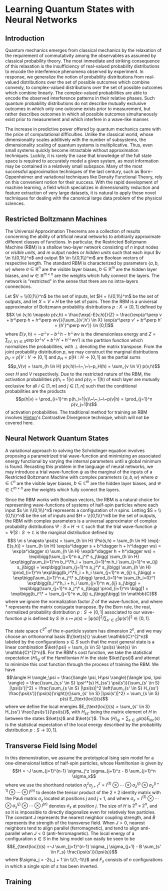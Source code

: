 # Learning Quantum States with Neural Networks

## Introduction

Quantum mechanics emerges from classical mechanics by the relaxation of the requirement of commutativity among the observables as assumed by classical probability theory. The most immediate and striking consequence of this relaxation is the insufficiency of real-valued probability distributions to encode the interference phenomena observed by experiment. In response, we generalize the notion of probability distributions from real-valued distributions over the set of possible outcomes which combine convexly, to complex-valued distributions over the set of possible outcomes which combine linearly. The complex-valued probabilities are able to encode the observed interference patterns in their relative phases. Such quantum probability distributions do not describe mutually exclusive outcomes in which only one outcome exists prior to measurement, but rather describes outcomes in which all possible outcomes simultaneously exist prior to measurement and which interfere in a wave-like manner.

The increase in predictive power offered by quantum mechanics came with the price of computational difficulties. Unlike the classical world, whose dimensionality scales additively with the number of subsystems, the dimensionality scaling of quantum systems is multiplicative. Thus, even small systems quickly become intractable without approximation techniques. Luckily, it is rarely the case that knowledge of the full state space is required to accurately model a given system, as most information may be contained in a relatively small subspace. Many of the most successful approximation techniques of the last century, such as Born–Oppenheimer and variational techniques like Density Functional Theory, rely on this convenient notion for their success. With the rapid development of machine learning, a field which specializes in dimensionality reduction and feature extraction of very large datasets, it is natural to apply these novel techniques for dealing with the canonical large data problem of the physical sciences.

## Restricted Boltzmann Machines

The Universal Approximation Theorems are a collection of results concerning the ability of artificial neural networks to arbitrarily approximate different classes of functions. In particular, the Restricted Boltzmann Machine (RBM) is a shallow two-layer network consisting of $n$ input nodes or *visible units*, and $m$ output nodes or *hidden units* such that each input $v \in \\{0,1\\}^n$ and output $h \in \\{0,1\\}^m$ are Boolean vectors of respective length. The standard RBM is characterized by parameters $\{a,b,w\}$ where $a \in \mathbb{R}^n$ are the visible layer biases, $b \in \mathbb{R}^m$ are the hidden layer biases, and $w \in \mathbb{R}^{m \times n}$ are the weights which fully connect the layers. The network is "restricted" in the sense that there are no intra-layers connections.

Let $V = \\{0,1\\}^n$ be the set of inputs, let $H = \\{0,1\\}^m$ be the set of outputs, and let $X = V \times H$ be the set of pairs. Then the RBM is a universal approximator of Boltzmann probability distributions $p:X \to [0,1]$ defined by
    $$X \ni (v,h) \mapsto p(v,h) = \frac{\exp[-E(v,h)]}{Z} = \frac{\exp(a^\perp v + b^\perp h + h^\perp wv)}{\sum_{(v',h') \in X} \exp(a^\perp v' + b^\perp h' + {h'}^\perp wv')} \in [0,1]$$
where $E(v,h) = -a^\perp v - b^\perp h - h^\perp wv$ is the dimensionless energy and $Z = \sum_{(v',h') \in X} \exp(a^\perp v' + b^\perp h' + {h'}^\perp wv')$ is the partition function which normalizes the probabilities, with $\perp$ denoting the matrix transpose. From the joint probability distribution $p$, we may construct the marginal distributions $p_V = p|V:V \to [0,1]$ and $p_H = p|H: H \to [0,1]$ as the partial sums
    $$p_V(v) = \sum_{h \in H} p(v,h)\~\~,\~\~p_H(h) = \sum_{v \in V} p(v,h)$$
over $H$ and $V$ respectively. Due to the restricted nature of the RBM, the activation probabilities $p(h_i=1|v)$ and $p(v_j=1|h)$ of each layer are mutually exclusive for all $i \in [1,m]$ and $j \in [1,n]$ such that the conditional probabilities are the products
    $$p(h|v) = \prod_{i=1}^m p(h_i=1|v)\~\~,\~\~p(v|h) = \prod_{j=1}^n p(v_j=1|h)$$
of activation probabilities. The traditional method for training an RBM involves [Hinton](https://en.wikipedia.org/wiki/Geoffrey_Hinton)'s Contrastive Divergence technique, which will not be covered here.

## Neural Network Quantum States

A variational approach to solving the Schrödinger equation involves proposing a parametrized trial wave-function and minimizing an associated energy functional by varying the internal parameters until a global minimum is found. Recasting this problem in the language of neural networks, we may introduce a trial wave-function $\psi$ as the marginal of the inputs of a Restricted Boltzmann Machine with complex parameters $\{a,b,w\}$ where $a \in \mathbb{C}^n$ are the visible layer biases, $b \in \mathbb{C}^m$ are the hidden layer biases, and $w \in \mathbb{C}^{m \times n}$ are the weights which fully connect the layers.

Since the RBM works with Boolean vectors, the RBM is a natural choice for representing wave-functions of systems of half-spin particles where each input $s \in \\{0,1\\}^n$ represents a configuration of $n$ spins. Letting $S = \\{0,1\\}^n$ be the set of inputs and $H = \\{0,1\\}^m$ be the set of outputs, the RBM with complex parameters is a universal approximator of complex probability distributions $\Psi:S \times H \to \mathbb{C}$ such that the trial wave-function $\psi = \Psi|S:S \to \mathbb{C}$ is the marginal distribution defined by
    $$S \ni s \mapsto \psi(s) = \sum_{h \in H} \Psi(s,h) = \sum_{h \in H} \exp[-E(s,h)] = \sum_{h \in H} \exp(a^\dagger s + b^\dagger h + h^\dagger ws) = \exp(a^\dagger s) \sum_{h \in H} \exp(b^\dagger h + h^\dagger ws) = \exp\bigg(\sum_{j=1}^n a_j^\* s_j\bigg) \sum_{h \in H} \exp\bigg(\sum_{i=1}^m b_i^\*h_i + \sum_{i=1}^m h_i \sum_{j=1}^n w_{ij} s_j\bigg) = \exp\bigg(\sum_{j=1}^n a_j^\* s_j\bigg) \sum_{h \in H} \prod_{i=1}^m \exp\bigg(b_i^\*h_i + h_i \sum_{j=1}^n w_{ij} s_j\bigg) = \exp\bigg(\sum_{j=1}^n a_j^\* s_j\bigg) \prod_{i=1}^m \sum_{h_i=0}^1 \exp\bigg(b_i^\*h_i + h_i \sum_{j=1}^n w_{ij} s_j\bigg) = \exp\bigg(\sum_{j=1}^n a_j^\* s_j\bigg) \prod_{i=1}^m \bigg[1 + \exp\bigg(b_i^\* + \sum_{j=1}^n w_{ij} s_j\bigg)\bigg] \in \mathbb{C}$$
where we ignore the normalization factor $Z$ of the wave-function, and where $\dagger$ represents the matrix conjugate transpose. By the Born rule, the real, normalized probability distribution $p:S \to [0,1]$ associated to our wave-function $\psi$ is defined by $S \ni s \mapsto p(s) = |\psi(s)|^2/\sum_{s' \in S} |\psi(s')|^2 \in [0,1]$.

The state space $\mathbb{C}^{2^n}$ of the $n$-particle system has dimension $2^n$, and we may choose an orthonormal basis $\{\ket{s}\} \subset \mathbb{C}^{2^n}$ labeled by the configurations $s \in S$ such that the most general state is a linear combination $\ket{\psi} = \sum_{s \in S} \psi(s) \ket{s} \in \mathbb{C}^{2^n}$. For the RBM's cost function, we take the statistical expectation $\langle H \rangle_\psi$ of the Hamiltonian $H$ in the state $\ket{\psi}$ and attempt to minimize this cost function through the process of training the RBM. We have
    $$\langle H \rangle_\psi = \frac{\langle \psi, H\psi \rangle}{\langle \psi, \psi \rangle} = \frac{\sum_{s,s' \in S} \psi^*(s) H_{ss'} \psi(s')}{\sum_{s' \in S} |\psi(s')|^2} = \frac{\sum_{s \in S} |\psi(s)|^2 \left(\sum_{s' \in S} H_{ss'} \frac{\psi(s')}{\psi(s)}\right)}{\sum_{s' \in S} |\psi(s')|^2} = \sum_{s \in S} p(s) E_{\text{loc}}(s)$$
where we define the local energies $E_{\text{loc}}(s) = \sum_{s' \in S} H_{ss'} \frac{\psi(s')}{\psi(s)}$, with $H_{ss'}$ being the matrix element of $H$ in between the states $\ket{s}$ and $\ket{s'}$. Thus $\langle H \rangle_\psi = \sum_{s \in S} p(s) E_{\text{loc}}(s)$ is the statistical expectation of the local energy described by the probability distribution $p:S \to [0,1]$.

## Transverse Field Ising Model

In this demonstration, we assume the prototypical Ising spin model for a one-dimensional lattice of half-spin particles, whose Hamiltonian is given by
    $$H = -J \sum_{j=1}^{n-1} \sigma_j^z \sigma_{j+1}^z - B \sum_{j=1}^n \sigma_x$$
where we use the shorthand notation $\sigma_j^z \sigma_{j+1}^z = I^{(1)} \otimes \cdots \otimes \sigma_z^{(j)} \otimes \sigma_z^{(j+1)} \otimes \cdots \otimes I^{(n)}$ to denote the tensor product of the $2 \times 2$ identity matrix with the Pauli matrix $\sigma_z$ located at positions $j$ and $j+1$, and where $\sigma_x = I^{(1)} \otimes \cdots \otimes \sigma_x^{(j)} \otimes \cdots \otimes I^{(n)}$ denotes $\sigma_x$ at position $j$. The size of $H$ is $2^n \times 2^n$, and so it is impossible to directly diagonalize even for relatively few particles. The constant $J$ represents the nearest neighbor coupling strength, and $B$ represents the strength of the transverse field. When $J>0$, nearest neighbors tend to align parallel (ferromagnetic), and tend to align anti-parallel when $J<0$ (anti-ferromagnetic). The local energy of a configuration $s \in S$ in the Ising model can easily be seen to be
    $$E_{\text{loc}}(s) =-J \sum_{j=1}^{n-1} \sigma_j \sigma_{j+1} - B \sum_{s' \in F_s} \frac{\psi(s')}{\psi(s)}$$
where $\sigma_j = -2s_j + 1 \in \\{1,-1\\}$ and $F_s$ consists of $n$ configurations in which a single spin of $s$ has been inverted.

## Training
